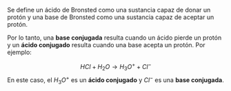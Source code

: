 
Se define un ácido de Bronsted como una sustancia capaz de donar un protón y una base de Bronsted como una sustancia capaz de aceptar un protón. 

Por lo tanto, una **base conjugada** resulta cuando un ácido pierde un protón y un **ácido conjugado** resulta cuando una base acepta un protón. Por ejemplo: 

$$HCl + H_2O\rightarrow H_3O^+ + Cl^-$$ 
En este caso, el $H_3O^+$ es un **ácido conjugado** y $Cl^-$ es una **base conjugada**.   

